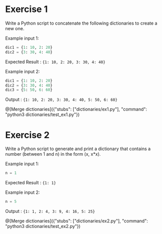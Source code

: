 # Exercise 1
 
Write a Python script to concatenate the following dictionaries to create a new one.


Example input 1:
```python
dic1 = {1: 10, 2: 20}
dic2 = {3: 30, 4: 40}
```
  Expected Result : ```{1: 10, 2: 20, 3: 30, 4: 40}```


Example input 2:
```python
dic1 = {1: 10, 2: 20}
dic2 = {3: 30, 4: 40}
dic3 = {5: 50, 6: 60}
```
  Output : ```{1: 10, 2: 20, 3: 30, 4: 40, 5: 50, 6: 60}```

@[Merge dictionaries]({"stubs": ["dictionaries/ex1.py"], "command": "python3 dictionaries/test_ex1.py"})
 
# Exercise 2

Write a Python script to generate and print a dictionary that contains a number (between 1 and n) in the form (x, x*x).


Example input 1:
```python
n = 1
```
  Expected Result : ```{1: 1}```


Example input 2:
```python
n = 5
```
  Output : ```{1: 1, 2: 4, 3: 9, 4: 16, 5: 25}```

@[Merge dictionaries]({"stubs": ["dictionaries/ex2.py"], "command": "python3 dictionaries/test_ex2.py"})